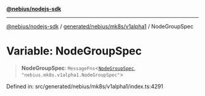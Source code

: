 [**@nebius/nodejs-sdk**](../../../../../README.md)

***

[@nebius/nodejs-sdk](../../../../../README.md) / [generated/nebius/mk8s/v1alpha1](../README.md) / NodeGroupSpec

# Variable: NodeGroupSpec

> **NodeGroupSpec**: `MessageFns`\<[`NodeGroupSpec`](../interfaces/NodeGroupSpec.md), `"nebius.mk8s.v1alpha1.NodeGroupSpec"`\>

Defined in: src/generated/nebius/mk8s/v1alpha1/index.ts:4291
